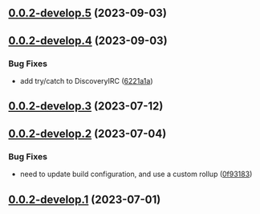 ## [0.0.2-develop.5](https://git.lumeweb.com/LumeWeb/kernel-discovery-irc/compare/v0.0.2-develop.4...v0.0.2-develop.5) (2023-09-03)

## [0.0.2-develop.4](https://git.lumeweb.com/LumeWeb/kernel-discovery-irc/compare/v0.0.2-develop.3...v0.0.2-develop.4) (2023-09-03)


### Bug Fixes

* add try/catch to DiscoveryIRC ([6221a1a](https://git.lumeweb.com/LumeWeb/kernel-discovery-irc/commit/6221a1a2671892df8a42a3c98057a8b5f1ea0597))

## [0.0.2-develop.3](https://git.lumeweb.com/LumeWeb/kernel-discovery-irc/compare/v0.0.2-develop.2...v0.0.2-develop.3) (2023-07-12)

## [0.0.2-develop.2](https://git.lumeweb.com/LumeWeb/kernel-discovery-irc/compare/v0.0.2-develop.1...v0.0.2-develop.2) (2023-07-04)


### Bug Fixes

* need to update build configuration, and use a custom rollup ([0f93183](https://git.lumeweb.com/LumeWeb/kernel-discovery-irc/commit/0f9318306ffd52f4020391e39cd04545e7a42c72))

## [0.0.2-develop.1](https://git.lumeweb.com/LumeWeb/kernel-discovery-irc/compare/v0.0.1...v0.0.2-develop.1) (2023-07-01)
